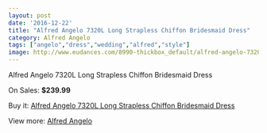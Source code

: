 ```yaml
---
layout: post
date: '2016-12-22'
title: "Alfred Angelo 7320L Long Strapless Chiffon Bridesmaid Dress"
category: Alfred Angelo
tags: ["angelo","dress","wedding","alfred","style"]
image: http://www.eudances.com/8990-thickbox_default/alfred-angelo-7320l-long-strapless-chiffon-bridesmaid-dress.jpg
---
```

Alfred Angelo 7320L Long Strapless Chiffon Bridesmaid Dress

On Sales: **$239.99**
<a href="https://www.eudances.com/en/alfred-angelo/3019-alfred-angelo-7320l-long-strapless-chiffon-bridesmaid-dress.html"><amp-img layout="responsive" width="600" height="600" src="//www.eudances.com/8990-thickbox_default/alfred-angelo-7320l-long-strapless-chiffon-bridesmaid-dress.jpg" alt="Alfred Angelo 7320L Long Strapless Chiffon Bridesmaid Dress 0" /></a>
<a href="https://www.eudances.com/en/alfred-angelo/3019-alfred-angelo-7320l-long-strapless-chiffon-bridesmaid-dress.html"><amp-img layout="responsive" width="600" height="600" src="//www.eudances.com/8991-thickbox_default/alfred-angelo-7320l-long-strapless-chiffon-bridesmaid-dress.jpg" alt="Alfred Angelo 7320L Long Strapless Chiffon Bridesmaid Dress 1" /></a>

Buy it: [Alfred Angelo 7320L Long Strapless Chiffon Bridesmaid Dress](https://www.eudances.com/en/alfred-angelo/3019-alfred-angelo-7320l-long-strapless-chiffon-bridesmaid-dress.html "Alfred Angelo 7320L Long Strapless Chiffon Bridesmaid Dress")

View more: [Alfred Angelo](https://www.eudances.com/en/51-alfred-angelo "Alfred Angelo")